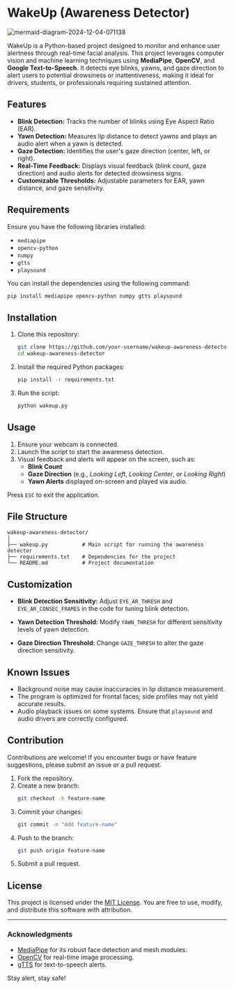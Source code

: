 
# WakeUp (Awareness Detector)

![mermaid-diagram-2024-12-04-071138](https://github.com/user-attachments/assets/81d4b99d-5dab-48c4-9f00-b209d30c61b2)


WakeUp is a Python-based project designed to monitor and enhance user alertness through real-time facial analysis. This project leverages computer vision and machine learning techniques using **MediaPipe**, **OpenCV**, and **Google Text-to-Speech**. It detects eye blinks, yawns, and gaze direction to alert users to potential drowsiness or inattentiveness, making it ideal for drivers, students, or professionals requiring sustained attention.

## Features

- **Blink Detection:** Tracks the number of blinks using Eye Aspect Ratio (EAR).
- **Yawn Detection:** Measures lip distance to detect yawns and plays an audio alert when a yawn is detected.
- **Gaze Detection:** Identifies the user's gaze direction (center, left, or right).
- **Real-Time Feedback:** Displays visual feedback (blink count, gaze direction) and audio alerts for detected drowsiness signs.
- **Customizable Thresholds:** Adjustable parameters for EAR, yawn distance, and gaze sensitivity.

## Requirements

Ensure you have the following libraries installed:

- `mediapipe`
- `opencv-python`
- `numpy`
- `gtts`
- `playsound`

You can install the dependencies using the following command:

```bash
pip install mediapipe opencv-python numpy gtts playsound
```

## Installation

1. Clone this repository:
    ```bash
    git clone https://github.com/your-username/wakeup-awareness-detector.git
    cd wakeup-awareness-detector
    ```

2. Install the required Python packages:
    ```bash
    pip install -r requirements.txt
    ```

3. Run the script:
    ```bash
    python wakeup.py
    ```

## Usage

1. Ensure your webcam is connected.
2. Launch the script to start the awareness detection.
3. Visual feedback and alerts will appear on the screen, such as:
   - **Blink Count**
   - **Gaze Direction** (e.g., *Looking Left*, *Looking Center*, or *Looking Right*)
   - **Yawn Alerts** displayed on-screen and played via audio.

Press `ESC` to exit the application.

## File Structure

```
wakeup-awareness-detector/
│
├── wakeup.py           # Main script for running the awareness detector
├── requirements.txt    # Dependencies for the project
└── README.md           # Project documentation
```

## Customization

- **Blink Detection Sensitivity:**
  Adjust `EYE_AR_THRESH` and `EYE_AR_CONSEC_FRAMES` in the code for tuning blink detection.

- **Yawn Detection Threshold:**
  Modify `YAWN_THRESH` for different sensitivity levels of yawn detection.

- **Gaze Direction Threshold:**
  Change `GAZE_THRESH` to alter the gaze direction sensitivity.

## Known Issues

- Background noise may cause inaccuracies in lip distance measurement.
- The program is optimized for frontal faces; side profiles may not yield accurate results.
- Audio playback issues on some systems. Ensure that `playsound` and audio drivers are correctly configured.

## Contribution

Contributions are welcome! If you encounter bugs or have feature suggestions, please submit an issue or a pull request.

1. Fork the repository.
2. Create a new branch:
   ```bash
   git checkout -b feature-name
   ```
3. Commit your changes:
   ```bash
   git commit -m "Add feature-name"
   ```
4. Push to the branch:
   ```bash
   git push origin feature-name
   ```
5. Submit a pull request.

## License

This project is licensed under the [MIT License](LICENSE). You are free to use, modify, and distribute this software with attribution.

---

### Acknowledgments

- [MediaPipe](https://mediapipe.dev/) for its robust face detection and mesh modules.
- [OpenCV](https://opencv.org/) for real-time image processing.
- [gTTS](https://pypi.org/project/gTTS/) for text-to-speech alerts.

Stay alert, stay safe!
```
